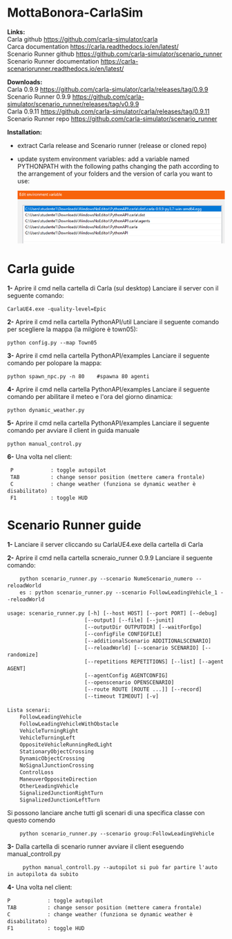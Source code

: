 # MottaBonora-CarlaSim

**Links:**  
	Carla github                    https://github.com/carla-simulator/carla  
	Carca documentation             https://carla.readthedocs.io/en/latest/  
	Scenario Runner github          https://github.com/carla-simulator/scenario_runner  
	Scenario Runner documentation   https://carla-scenariorunner.readthedocs.io/en/latest/  

**Downloads:**  
	Carla 0.9.9                     https://github.com/carla-simulator/carla/releases/tag/0.9.9  
	Scenario Runner 0.9.9           https://github.com/carla-simulator/scenario_runner/releases/tag/v0.9.9  
	Carla 0.9.11                    https://github.com/carla-simulator/carla/releases/tag/0.9.11  
	Scenario Runner repo  		https://github.com/carla-simulator/scenario_runner  

**Installation:**  
- extract Carla release and Scenario runner (release or cloned repo)
- update system environment variables:
       add a variable named PYTHONPATH with the following paths changing the path according 
       to the arrangement of your folders and the version of carla you want to use: 
       
     ![PYTHONPATH](https://github.com/mottajacopo/MottaBonora-CarlaSim/blob/main/PYTHONPATH.PNG)
     
     
     
# Carla guide

**1-** Aprire il cmd nella cartella di Carla (sul desktop)
	Lanciare il server con il seguente comando:
	
	CarlaUE4.exe -quality-level=Epic

**2-** Aprire il cmd nella cartella PythonAPI/util
	Lanciare il seguente comando per scegliere la mappa (la milgiore è town05):
	
	python config.py --map Town05

**3-** Aprire il cmd nella cartella PythonAPI/examples
	Lanciare il seguente comando per polopare la mappa:
	
	python spawn_npc.py -n 80    #spawna 80 agenti

**4-** Aprire il cmd nella cartella PythonAPI/examples
	Lanciare il seguente comando per abilitare il meteo e l'ora del giorno dinamica:
	
	python dynamic_weather.py

**5-** Aprire il cmd nella cartella PythonAPI/examples
	Lanciare il seguente comando per avviare il client in guida manuale
	
	python manual_control.py

**6-** Una volta nel client:

	 P            : toggle autopilot
 	 TAB          : change sensor position (mettere camera frontale)
     C            : change weather (funziona se dynamic weather è disabilitato)
     F1           : toggle HUD


# Scenario Runner guide

**1-**  Lanciare il server cliccando su CarlaUE4.exe della cartella di Carla

**2-**  Aprire il cmd nella cartella scneraio_runner 0.9.9
		Lanciare il seguente comando:
		
		python scenario_runner.py --scenario NumeScenario_numero --reloadWorld	
		es : python scenario_runner.py --scenario FollowLeadingVehicle_1 --reloadWorld

	usage: scenario_runner.py [-h] [--host HOST] [--port PORT] [--debug]
                         	 [--output] [--file] [--junit]
                        	 [--outputDir OUTPUTDIR] [--waitForEgo]
                         	 [--configFile CONFIGFILE]
                         	 [--additionalScenario ADDITIONALSCENARIO]
                         	 [--reloadWorld] [--scenario SCENARIO] [--randomize]
                          	 [--repetitions REPETITIONS] [--list] [--agent AGENT]
                             [--agentConfig AGENTCONFIG]
                          	 [--openscenario OPENSCENARIO]
                         	 [--route ROUTE [ROUTE ...]] [--record]
                          	 [--timeout TIMEOUT] [-v]
					     
	Lista scenari:
		FollowLeadingVehicle
		FollowLeadingVehicleWithObstacle
		VehicleTurningRight
		VehicleTurningLeft
		OppositeVehicleRunningRedLight
		StationaryObjectCrossing
		DynamicObjectCrossing
		NoSignalJunctionCrossing
		ControlLoss
		ManeuverOppositeDirection
		OtherLeadingVehicle
		SignalizedJunctionRightTurn
		SignalizedJunctionLeftTurn
			
 Si possono lanciare anche tutti gli scenari di una specifica classe con questo comendo
 
 		python scenario_runner.py --scenario group:FollowLeadingVehicle

**3-** Dalla cartella di scenario runner avviare il client eseguendo manual_controll.py

		 python manual_controll.py --autopilot si può far partire l'auto in autopilota da subito
	
**4-** Una volta nel client:

	P            : toggle autopilot
 	TAB          : change sensor position (mettere camera frontale)
    C            : change weather (funziona se dynamic weather è disabilitato)
    F1           : toggle HUD
